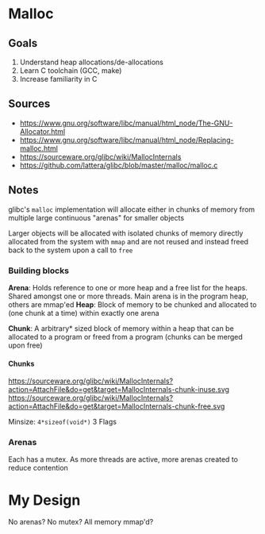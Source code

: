 # Malloc

## Goals

1. Understand heap allocations/de-allocations
2. Learn C toolchain (GCC, make)
3. Increase familiarity in C

## Sources

- https://www.gnu.org/software/libc/manual/html_node/The-GNU-Allocator.html
- https://www.gnu.org/software/libc/manual/html_node/Replacing-malloc.html
- https://sourceware.org/glibc/wiki/MallocInternals
- https://github.com/lattera/glibc/blob/master/malloc/malloc.c

## Notes

glibc's `malloc` implementation will allocate either in chunks of memory from multiple large continuous "arenas" for smaller objects

<!-- how are these arenas allocated? mmap? -->

Larger objects will be allocated with isolated chunks of memory directly allocated from the system with `mmap` and are not reused and instead freed back to the system upon a call to `free`

### Building blocks

**Arena**: Holds reference to one or more heap and a free list for the heaps. Shared amongst one or more threads. Main arena is in the program heap, others are mmap'ed
**Heap**: Block of memory to be chunked and allocated to (one chunk at a time) within exactly one arena

<!-- Why is the "heap" called a heap? does it you a heap datastructure internally? -->

**Chunk**: A arbitrary\* sized block of memory within a heap that can be allocated to a program or freed from a program (chunks can be merged upon free)

#### Chunks

https://sourceware.org/glibc/wiki/MallocInternals?action=AttachFile&do=get&target=MallocInternals-chunk-inuse.svg
https://sourceware.org/glibc/wiki/MallocInternals?action=AttachFile&do=get&target=MallocInternals-chunk-free.svg

Minsize: `4*sizeof(void*)`
3 Flags

### Arenas

Each has a mutex. As more threads are active, more arenas created to reduce contention

# My Design

No arenas?
No mutex?
All memory mmap'd?
